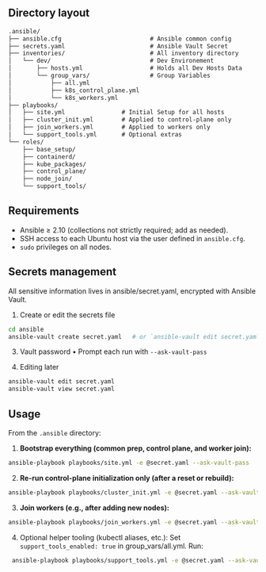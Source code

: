 ## Directory layout

```txt
.ansible/
├── ansible.cfg                         # Ansible common config
├── secrets.yaml                        # Ansible Vault Secret
├── inventories/                        # All inventory directory
│   └── dev/                            # Dev Environement
│       ├── hosts.yml                   # Holds all Dev Hosts Data
│       └── group_vars/                 # Group Variables
│           ├── all.yml
│           ├── k8s_control_plane.yml
│           └── k8s_workers.yml
├── playbooks/
│   ├── site.yml                # Initial Setup for all hosts
│   ├── cluster_init.yml        # Applied to control-plane only
│   ├── join_workers.yml        # Applied to workers only
│   └── support_tools.yml       # Optional extras
└── roles/
    ├── base_setup/
    ├── containerd/
    ├── kube_packages/
    ├── control_plane/
    ├── node_join/
    └── support_tools/
```


## Requirements

- Ansible ≥ 2.10 (collections not strictly required; add as needed).
- SSH access to each Ubuntu host via the user defined in `ansible.cfg`.
- `sudo` privileges on all nodes.

## Secrets management

All sensitive information lives in ansible/secret.yaml, encrypted with Ansible Vault.

1. Create or edit the secrets file
```bash
cd ansible
ansible-vault create secret.yaml   # or `ansible-vault edit secret.yaml`
```

3. Vault password
 • Prompt each run with `--ask-vault-pass`

4. Editing later
```bash
ansible-vault edit secret.yaml
ansible-vault view secret.yaml
```

## Usage

From the `.ansible` directory:

1. **Bootstrap everything (common prep, control plane, and worker join):**
```bash
ansible-playbook playbooks/site.yml -e @secret.yaml --ask-vault-pass
```
2. **Re-run control-plane initialization only (after a reset or rebuild):**
```bash
ansible-playbook playbooks/cluster_init.yml -e @secret.yaml --ask-vault-pass
```
3. **Join workers (e.g., after adding new nodes):**
```bash
ansible-playbook playbooks/join_workers.yml -e @secret.yaml --ask-vault-pass
 ```
4. Optional helper tooling (kubectl aliases, etc.):
Set `support_tools_enabled: true` in group_vars/all.yml.
Run:
```bash
 ansible-playbook playbooks/support_tools.yml -e @secret.yaml --ask-vault-pass
```

